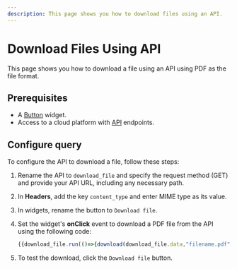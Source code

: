 ```yaml
---
description: This page shows you how to download files using an API.
---
```

# Download Files Using API

This page shows you how to download a file using an API using PDF as the file format.

## Prerequisites
- A [Button](/reference/widgets/button) widget.
- Access to a cloud platform with [API](/connect-data/reference/rest-api) endpoints.

## Configure query

To configure the API to download a file, follow these steps:

1. Rename the API to `download_file` and specify the request method (GET) and provide your API URL, including any necessary path.
2. In **Headers**, add the key `content_type` and enter MIME type as its value.
3. In widgets, rename the button to `Download file`.
4. Set the widget's **onClick** event to download a PDF file from the API using the following code:
   
   ```jsx
   {{download_file.run(()=>{download(download_file.data,"filename.pdf")})}}
   ```
5. To test the download, click the `Download file` button.